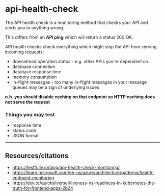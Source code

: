 # api-health-check
The API health check is a monitoring method that checks your API and alerts you to anything wrong.

This differs from an **API ping** which will return a status 200 OK.

API health checks check everything which might stop the API from serving incoming requests:
- downstread operation status - e.g. other APIs you're dependent on
- database connection
- database response time
- memory consumption
- in-flight messages - too many in-flight messages in your message queues may be a sign of underlying issues

**n.b. you should disable caching on that endpoint so HTTP caching does not serve the request** 

### Things you may test
- response time
- status code
- JSON format



___
## Resources/citations
- https://testfully.io/blog/api-health-check-monitoring/
- https://learn.microsoft.com/en-us/azure/architecture/patterns/health-endpoint-monitoring
- https://dev.to/quicksilversel/liveness-vs-readiness-in-kubernetes-the-truth-for-frontend-apps-2b24 